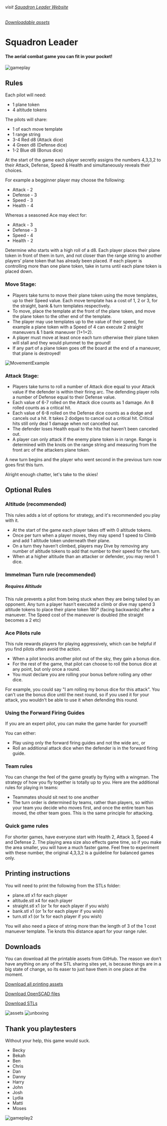 ###### visit [Squadron Leader Website](https://squadronleader.netlify.app#downloads)

###### [Downloadable assets](https://github.com/Wollivan/SquadronLeader/tree/main/PrintingAssets)

# Squadron Leader

#### The aerial combat game you can fit in your pocket!

![gameplay](https://squadronleader.netlify.app/static/media/gameplay.e60266eabf4ea8ab23f6.jpg)

## Rules

Each pilot will need:

- 1 plane token
- 4 altitude tokens

The pilots will share:

- 1 of each move template
- 1 range string
- 3-4 Red d8 (Attack dice)
- 4 Green d8 (Defense dice)
- 1-2 Blue d8 (Bonus dice)

At the start of the game each player secretly assigns the numbers 4,3,3,2 to their Attack, Defense, Speed & Health and simultaneously reveals their choices.

For example a begginner player may choose the following:

- Attack - 2
- Defense - 3
- Speed - 3
- Health - 4

Whereas a seasoned Ace may elect for:

- Attack - 3
- Defense - 3
- Speed - 4
- Health - 2

Determine who starts with a high roll of a d8.
Each player places their plane token in front of them in turn, and not closer than the range string to another players’ plane token that has already been placed. If each player is controlling more than one plane token, take in turns until each plane token is placed down.

### Move Stage:

- Players take turns to move their plane token using the move templates, up to their Speed value. Each move template has a cost of 1, 2 or 3, for the straight, bank & turn templates respectively.
- To move, place the template at the front of the plane token, and move the plane token to the other end of the template.
- The player may use templates up to the value of their speed, for example a plane token with a Speed of 4 can execute 2 straight maneuvers & 1 bank maneuver (1+1+2).
- A player must move at least once each turn otherwise their plane token will stall and they would plummet to the ground!
- If any part of a plane token goes off the board at the end of a maneuver, that plane is destroyed!

![MovementExample](https://squadronleader.netlify.app/static/media/manuever-example.de005bba2f2fcafc70e5.gif)

### Attack Stage:

- Players take turns to roll a number of Attack dice equal to your Attack value if the defender is within their firing arc. The defending player rolls a number of Defense equal to their Defense value.
- Each value of 6-7 rolled on the Attack dice counts as 1 damage. An 8 rolled counts as a critical hit.
- Each value of 6-8 rolled on the Defense dice counts as a dodge and cancels out a hit. It takes 2 dodges to cancel out a critical hit. Critical hits still only deal 1 damage when not cancelled out.
- The defender loses Health equal to the hits that haven’t been canceled out.
- A player can only attack if the enemy plane token is in range. Range is determined with the knots on the range string and measuring from the front arc of the attackers plane token.

A new turn begins and the player who went second in the previous turn now goes first this turn.

Alright enough chatter, let's take to the skies!
## Optional Rules

### Altitude (recommended)

This rules adds a lot of options for strategy, and it's recommended you play with it.

- At the start of the game each player takes off with 0 altitude tokens.
- Once per turn when a player moves, they may spend 1 speed to Climb and add 1 altitude token underneath their plane.
- On a turn they haven’t climbed, players may Dive by removing any number of altitude tokens to add that number to their speed for the turn.
- When at a higher altitude than an attacker or defender, you may reroll 1 dice.

### Immelman Turn rule (recommended)

##### Requires Altitude

This rule prevents a pilot from being stuck when they are being tailed by an opponent.
Any turn a player hasn’t executed a climb or dive may spend 3 altitude tokens to place their plane token 180° (facing backwards) after a manuever. The Speed cost of the maneuver is doubled (the straight becomes a 2 etc)

### Ace Pilots rule

This rule rewards players for playing aggressively, which can be helpful if you find pilots often avoid the action.

- When a pilot knocks another pilot out of the sky, they gain a bonus dice.
- For the rest of the game, that pilot can choose to roll the bonus dice at any point, but only once a round.
- You must declare you are rolling your bonus before rolling any other dice.

For example, you could say "I am rolling my bonus dice for this attack". You can't use the bonus dice until the next round, so if you used it for your attack, you wouldn't be able to use it when defending this round.

### Using the Forward Firing Guides

If you are an expert pilot, you can make the game harder for yourself!

You can either:

- Play using only the forward firing guides and not the wide arc, or
- Roll an additional attack dice when the defender is in the forward firing guide.

### Team rules

You can change the feel of the game greatly by flying with a wingman. The strategy of how you fly together is totally up to you. Here are the additional rules for playing in teams:

- Teammates should sit next to one another
- The turn order is determined by teams, rather than players, so within your team you decide who moves first, and once the entire team has moved, the other team goes. This is the same principle for attacking.

### Quick game rules

For shorter games, have everyone start with Health 2, Attack 3, Speed 4 and Defense 2.
The playing area size also effects game time, so if you make the area smaller, you will have a much faster game.
Feel free to experiment with these number, the original 4,3,3,2 is a guideline for balanced games only.

## Printing instructions

You will need to print the following from the STLs folder:

- plane.stl x1 for each player
- altitude.stl x4 for each player
- straight.stl x1 (or 1x for each player if you wish)
- bank.stl x1 (or 1x for each player if you wish)
- turn.stl x1 (or 1x for each player if you wish)

You will also need a piece of string more than the length of 3 of the 1 cost manuever template. Tie knots this distance apart for your range ruler.

## Downloads

You can download all the printable assets from GitHub. The reason we don't have anything on any of the STL sharing sites yet, is because things are in a big state of change, so its easer to just have them in one place at the moment.

[Download all printing assets](https://github.com/Wollivan/SquadronLeader/tree/main/PrintingAssets)

[Download OpenSCAD files](https://github.com/Wollivan/SquadronLeader/tree/main/OpenSCAD)

[Download STLs ](https://github.com/Wollivan/SquadronLeader/tree/main/STLs)

![assets](https://squadronleader.netlify.app/static/media/printing-assets.b04d9e23cb0a7435a6ca.png)
![unboxing](https://squadronleader.netlify.app/static/media/unboxing.f9e1f07a71fa1e9f4a85.gif)

## Thank you playtesters

Without your help, this game would suck.

- Becky
- Bekah
- Ben
- Chris
- Dan
- Danny
- Harry
- John
- Josh
- Lydia
- Matti
- Moses

![gameplay2](https://squadronleader.netlify.app/static/media/gameplay-2.71dd594ffccd59667de3.jpg)

